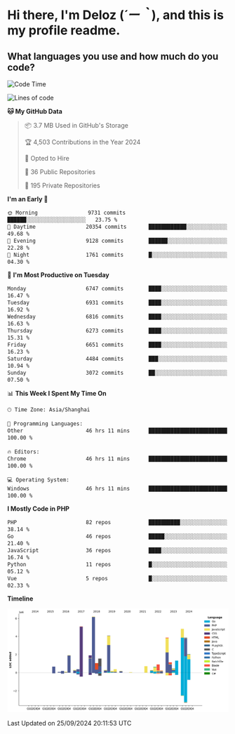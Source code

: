 # **Hi there, I'm Deloz (*´ー｀*), and this is my profile readme.**

## **What languages you use and how much do you code?**

<!--START_SECTION:waka-->
![Code Time](http://img.shields.io/badge/Code%20Time-4%2C714%20hrs%2042%20mins-blue)

![Lines of code](https://img.shields.io/badge/From%20Hello%20World%20I%27ve%20Written-44.6%20million%20lines%20of%20code-blue)

**🐱 My GitHub Data** 

> 📦 3.7 MB Used in GitHub's Storage 
 > 
> 🏆 4,503 Contributions in the Year 2024
 > 
> 💼 Opted to Hire
 > 
> 📜 36 Public Repositories 
 > 
> 🔑 195 Private Repositories 
 > 
**I'm an Early 🐤** 

```text
🌞 Morning                9731 commits        ██████░░░░░░░░░░░░░░░░░░░   23.75 % 
🌆 Daytime                20354 commits       ████████████░░░░░░░░░░░░░   49.68 % 
🌃 Evening                9128 commits        ██████░░░░░░░░░░░░░░░░░░░   22.28 % 
🌙 Night                  1761 commits        █░░░░░░░░░░░░░░░░░░░░░░░░   04.30 % 
```
📅 **I'm Most Productive on Tuesday** 

```text
Monday                   6747 commits        ████░░░░░░░░░░░░░░░░░░░░░   16.47 % 
Tuesday                  6931 commits        ████░░░░░░░░░░░░░░░░░░░░░   16.92 % 
Wednesday                6816 commits        ████░░░░░░░░░░░░░░░░░░░░░   16.63 % 
Thursday                 6273 commits        ████░░░░░░░░░░░░░░░░░░░░░   15.31 % 
Friday                   6651 commits        ████░░░░░░░░░░░░░░░░░░░░░   16.23 % 
Saturday                 4484 commits        ███░░░░░░░░░░░░░░░░░░░░░░   10.94 % 
Sunday                   3072 commits        ██░░░░░░░░░░░░░░░░░░░░░░░   07.50 % 
```


📊 **This Week I Spent My Time On** 

```text
🕑︎ Time Zone: Asia/Shanghai

💬 Programming Languages: 
Other                    46 hrs 11 mins      █████████████████████████   100.00 % 

🔥 Editors: 
Chrome                   46 hrs 11 mins      █████████████████████████   100.00 % 

💻 Operating System: 
Windows                  46 hrs 11 mins      █████████████████████████   100.00 % 
```

**I Mostly Code in PHP** 

```text
PHP                      82 repos            ██████████░░░░░░░░░░░░░░░   38.14 % 
Go                       46 repos            █████░░░░░░░░░░░░░░░░░░░░   21.40 % 
JavaScript               36 repos            ████░░░░░░░░░░░░░░░░░░░░░   16.74 % 
Python                   11 repos            █░░░░░░░░░░░░░░░░░░░░░░░░   05.12 % 
Vue                      5 repos             █░░░░░░░░░░░░░░░░░░░░░░░░   02.33 % 
```



**Timeline**

![Lines of Code chart](https://raw.githubusercontent.com/deloz/deloz/main/assets/bar_graph.png)


 Last Updated on 25/09/2024 20:11:53 UTC
<!--END_SECTION:waka-->
